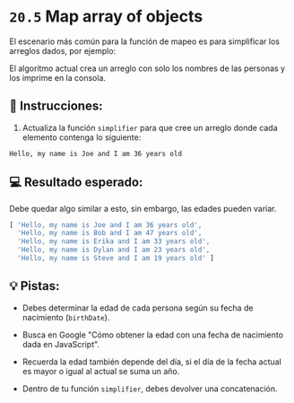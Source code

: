 # `20.5` Map array of objects

El escenario más común para la función de mapeo es para simplificar los arreglos dados, por ejemplo:

El algoritmo actual crea un arreglo con solo los nombres de las personas y los imprime en la consola.

## 📝 Instrucciones:

1. Actualiza la función `simplifier` para que cree un arreglo donde cada elemento contenga lo siguiente:

```text
Hello, my name is Joe and I am 36 years old
```

## 💻 Resultado esperado:

Debe quedar algo similar a esto, sin embargo, las edades pueden variar.

```js
[ 'Hello, my name is Joe and I am 36 years old',
  'Hello, my name is Bob and I am 47 years old',
  'Hello, my name is Erika and I am 33 years old',
  'Hello, my name is Dylan and I am 23 years old',
  'Hello, my name is Steve and I am 19 years old' ]
```

## 💡 Pistas:

+ Debes determinar la edad de cada persona según su fecha de nacimiento (`birthDate`).

+ Busca en Google "Cómo obtener la edad con una fecha de nacimiento dada en JavaScript".

+ Recuerda la edad también depende del día, si el día de la fecha actual es mayor o igual al actual se suma un año.

+ Dentro de tu función `simplifier`, debes devolver una concatenación.
